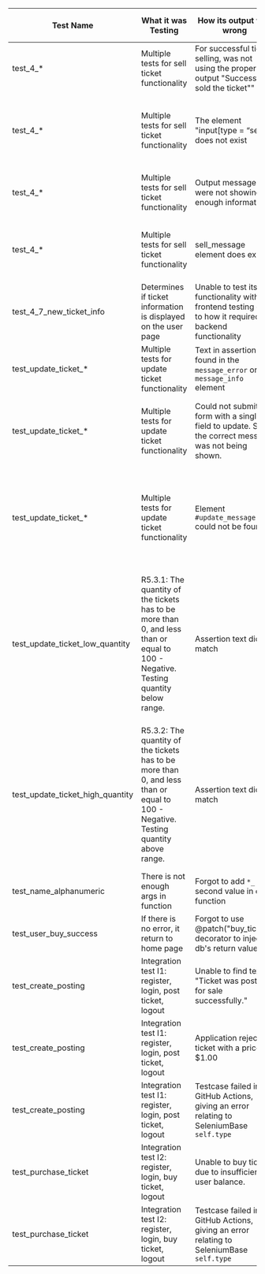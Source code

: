 | Test   Name | What it was Testing | How its output was wrong | What the error in the code was | How you changed the program (or   test input) to fix it |
|-|-|-|-|-|
| test_4_*                 | Multiple tests for sell ticket functionality                   | For successful ticket selling, was not using the proper output "Successfully sold the ticket""      | The flash message for selling tickets was not showing the proper output                   | Updated the flash message within the frontend code                                       |
| test_4_*                 | Multiple tests for sell ticket functionality                   | The element "input[type = “sell”]" does not exist                                                   | The documentation contained an element for the selling ticket button that did not exist   | Updated the  element to "#sellform_submit"                                               |
| test_4_*                 | Multiple tests for sell ticket functionality                   | Output messages were not showing enough information                                                 | The documentation over simplified the error messages                                      | Updated the tests to contain the error message output with more detail                   |
| test_4_*                 | Multiple tests for sell ticket functionality                   | sell_message element does exist                                                                     | The documentation contained reference to an element that does not exist                   | Updated the documentation to "message_error" or "message_info" instead of "sell_message" |
| test_4_7_new_ticket_info | Determines if ticket information is displayed on the user page | Unable to test its functionality with frontend testing due to how it required backend functionality | The documentation had testing if the ticket is added to a table as a frontend test        | The test was moved to integration testing                                                |
| test_update_ticket_* | Multiple   tests for update ticket functionality | Text   in assertion not found in the `message_error` or `message_info` element | Code   had extra text “Unable to update ticket: ” at front of the message | Add   “Unable to update ticket: ” to front assertion text |
| test_update_ticket_* | Multiple tests for update ticket   functionality | Could not submit the form with a   single field to update. So, the correct message was not being shown. | In test case documentation can   update a single field, whereas in the code all fields are updated at once | Update the test cases to have   the test_ticket’s info entered into the other fields that need to be updated |
| test_update_ticket_* | Multiple tests for update ticket   functionality | Element `#update_message` could   not be found | Instead of having an element   with an id of “update_message” we hade an element with a class name of either   “message_error” or “message_info” | Update the test cases to check   for “message_error” if it was a negative test case or “message_info” if it   was a positive test case |
| test_update_ticket_low_quantity | R5.3.1:  The quantity of the tickets has to be more   than 0, and less than or equal to 100 - Negative. Testing quantity below   range. | Assertion text did not match | Was checking that   `message_error` was “Unable to update ticket: The quantity of the tickets has   to be more than 0, and less than or equal to 100”  instead of “Unable to update ticket: The   quantity of the ticket must be between 1 and 100”   | Change test case to check for   the text “Unable to update ticket: The quantity of the ticket must be between   1 and 100”   |
| test_update_ticket_high_quantity | R5.3.2: The quantity of the   tickets has to be more than 0, and less than or equal to 100 - Negative.   Testing quantity above range. | Assertion text did not match | Was checking that   `message_error` was “Unable to update ticket: The quantity of the tickets has   to be more than 0, and less than or equal to 100”  instead of “Unable to update ticket: The   quantity of the ticket must be between 1 and 100” | Change test case to check for   the text “Unable to update ticket: The quantity of the ticket must be between   1 and 100”   |
|   test_name_alphanumeric  |   There is not enough args in function  |  Forgot to add `*_`  as second value in each function  |  Error message is not matched in assert_text   |   Add extra parameter in each function  | 
| test_user_buy_success | If there is no error, it return to home page  |  Forgot to use @patch("buy_ticket") decorator to inject db's return value | There is no return value and lead to a 500 server error  |  Add the decorator with correct return value.  |   
| test_create_posting | Integration test I1: register, login, post ticket, logout | Unable to find text "Ticket was posted for sale successfully." | The testcase was looking for the wrong success string. | The testcase was updated to search for "Successfully sold the ticket". |
| test_create_posting | Integration test I1: register, login, post ticket, logout | Application rejected ticket with a price of $1.00 | The testcase was using the `TEST_TICKET.price` field inconsistently with the rest of the testcases. | Adjusted code to interpret `TEST_TICKET.price` as price in dollars. |
| test_create_posting | Integration test I1: register, login, post ticket, logout | Testcase failed in GitHub Actions, giving an error relating to SeleniumBase `self.type` | The testcase was passing an int value to `self.type`. | Adjusted code to pass only `str` to `self.type` |
| test_purchase_ticket | Integration test I2: register, login, buy ticket, logout | Unable to buy tickets due to insufficient user balance. | The code was attempting to buy 5 tickets at $15 but only had $50 in account. | Adjust ticket purchase quantity to 2 tickets. |
| test_purchase_ticket | Integration test I2: register, login, buy ticket, logout | Testcase failed in GitHub Actions, giving an error relating to SeleniumBase `self.type` | The testcase was passing an int value to `self.type`. | Adjusted code to pass only `str` to `self.type` |
